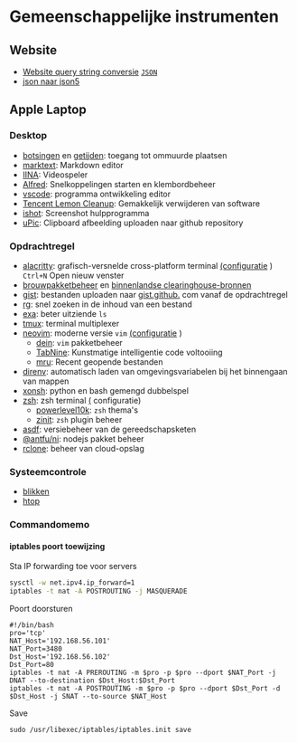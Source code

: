 # Gemeenschappelijke instrumenten

## Website

* [Website query string conversie](https://www.convertonline.io/convert/query-string-to-json) [`JSON`](https://www.convertonline.io/convert/query-string-to-json)
* [json naar json5](https://jsonformatter.org/json5-formatter)

## Apple Laptop

### Desktop

* [botsingen](https://github.com/yichengchen/clashX) en [getijden](https://t.me/chaoxi): toegang tot ommuurde plaatsen
* [marktext](https://marktext.app): Markdown editor
* [IINA](https://iina.io): Videospeler
* [Alfred](https://www.alfredapp.com): Snelkoppelingen starten en klembordbeheer
* [vscode](https://code.visualstudio.com): programma ontwikkeling editor
* [Tencent Lemon Cleanup](https://lemon.qq.com): Gemakkelijk verwijderen van software
* [ishot](https://apps.apple.com/cn/app/ishot-%E4%BC%98%E7%A7%80%E7%9A%84%E6%88%AA%E5%9B%BE%E5%BD%95%E5%B1%8F%E5%B7%A5%E5%85%B7/id1485844094?mt=12): Screenshot hulpprogramma
* [uPic](https://github.com/gee1k/uPic): Clipboard afbeelding uploaden naar github repository

### Opdrachtregel

* [alacritty](https://github.com/alacritty/alacritty): grafisch-versnelde cross-platform terminal [(configuratie](https://github.com/gcxfd/osx/blob/master/HOME/.config/alacritty/alacritty.yml) )  
  `Ctrl+N` Open nieuw venster
* [brouwpakketbeheer](https://brew.sh) en [binnenlandse clearinghouse-bronnen](https://mirrors.tuna.tsinghua.edu.cn/help/homebrew)
* [gist](https://github.com/defunkt/gist): bestanden uploaden naar [gist.github.](https://gist.github.com) com vanaf de opdrachtregel
* [rg](https://github.com/BurntSushi/ripgrep): snel zoeken in de inhoud van een bestand
* [exa](https://github.com/ogham/exa): beter uitziende `ls`
* [tmux](https://www.ruanyifeng.com/blog/2019/10/tmux.html): terminal multiplexer
* [neovim](https://neovim.io): moderne versie `vim` [(configuratie](https://github.com/gcxfd/osx/tree/master/HOME/.config/nvim) )
  * [dein](https://github.com/Shougo/dein.vim): `vim` pakketbeheer
  * [TabNine](https://www.tabnine.com): Kunstmatige intelligentie code voltooiing
  * [mru](https://github.com/yegappan/mru): Recent geopende bestanden
* [direnv](https://direnv.net): automatisch laden van omgevingsvariabelen bij het binnengaan van mappen
* [xonsh](https://xon.sh): python en bash gemengd dubbelspel
* [zsh](https://www.zsh.org): zsh terminal [(](https://github.com/gcxfd/osx/tree/master/HOME) configuratie)
  * [powerlevel10k](https://github.com/romkatv/powerlevel10k): `zsh` thema's
  * [zinit](https://github.com/zdharma-continuum/zinit): `zsh` plugin beheer
* [asdf](https://github.com/asdf-vm/asdf): versiebeheer van de gereedschapsketen
* [@antfu/ni](https://www.npmjs.com/package/@antfu/ni): nodejs pakket beheer
* [rclone](https://rclone.org): beheer van cloud-opslag

### Systeemcontrole

* [blikken](https://nicolargo.github.io/glances)
* [htop](https://htop.dev/)

### Commandomemo

#### iptables poort toewijzing

Sta IP forwarding toe voor servers

```bash
sysctl -w net.ipv4.ip_forward=1
iptables -t nat -A POSTROUTING -j MASQUERADE
```

Poort doorsturen

```
#!/bin/bash
pro='tcp'
NAT_Host='192.168.56.101'
NAT_Port=3480
Dst_Host='192.168.56.102'
Dst_Port=80
iptables -t nat -A PREROUTING -m $pro -p $pro --dport $NAT_Port -j DNAT --to-destination $Dst_Host:$Dst_Port
iptables -t nat -A POSTROUTING -m $pro -p $pro --dport $Dst_Port -d $Dst_Host -j SNAT --to-source $NAT_Host
```

Save

```
sudo /usr/libexec/iptables/iptables.init save
```